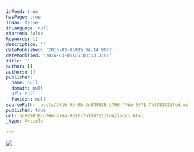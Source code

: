 ```yaml
---
inFeed: true
hasPage: true
inNav: false
inLanguage: null
starred: false
keywords: []
description: ''
datePublished: '2016-03-05T05:04:14.907Z'
dateModified: '2016-03-05T05:03:53.318Z'
title: ''
author: []
authors: []
publisher:
  name: null
  domain: null
  url: null
  favicon: null
sourcePath: _posts/2016-03-05-3c849038-b766-47da-9071-7bf783513fed.md
published: true
url: 3c849038-b766-47da-9071-7bf783513fed/index.html
_type: Article

---
```

![](https://the-grid-user-content.s3-us-west-2.amazonaws.com/b5631549-8123-4363-bd49-943189ffda7e.jpg)